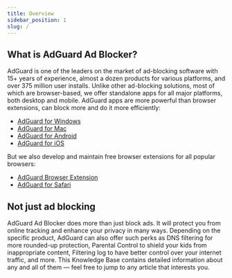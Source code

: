 ```yaml
---
title: Overview
sidebar_position: 1
slug: /
---
```


## What is AdGuard Ad Blocker?

AdGuard is one of the leaders on the market of ad-blocking software with 15+ years of experience, almost a dozen products for various platforms, and over 375 million user installs. Unlike other ad-blocking solutions, most of which are browser-based, we offer standalone apps for all major platforms, both desktop and mobile. AdGuard apps are more powerful than browser extensions, can block more and do it more efficiently:

- [AdGuard for Windows](/adguard-for-windows/features/home-screen)
- [AdGuard for Mac](/adguard-for-mac/features/main)
- [AdGuard for Android](/adguard-for-android/features/protection/ad-blocking)
- [AdGuard for iOS](/adguard-for-ios/features/safari-protection)

But we also develop and maintain free browser extensions for all popular browsers:

- [AdGuard Browser Extension](/adguard-browser-extension/features/filters)
- [AdGuard for Safari](/adguard-for-safari/features/general)

## Not just ad blocking

AdGuard Ad Blocker does more than just block ads. It will protect you from online tracking and enhance your privacy in many ways. Depending on the specific product, AdGuard can also offer such perks as DNS filtering for more rounded-up protection, Parental Control to shield your kids from inappropriate content, Filtering log to have better control over your internet traffic, and more. This Knowledge Base contains detailed information about any and all of them — feel free to jump to any article that interests you.
